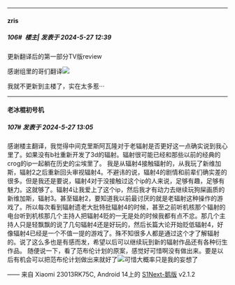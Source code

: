 ﻿
*****

####  zris  
##### 106#         楼主| 发表于 2024-5-27 12:39

更新翻译后的第一部分TV版review

感谢组里的哥们翻译<img src="https://static.saraba1st.com/image/smiley/face2017/056.gif" referrerpolicy="no-referrer">

我就不更新到主楼了，实在太多惹···


*****

####  老冰棍初号机  
##### 107#       发表于 2024-5-27 13:05

感谢楼主翻译，我觉得中间克里斯阿瓦隆对于老辐射是否更好这一点确实说到我心里了。如果没有b社重新开发了3d的辐射。辐射很可能已经和那些以前的经典的crog的ip一起躺在历史的尘埃里了。
我是从辐射4接触辐射的，从我玩了新维加斯，辐射2之后重新回头审视辐射4。不避讳的说，辐射4的剧情和前辈们确实差的很多。但是我还是要说，辐射4对于没接触过这个ip的人来说，足够有趣，足够有魅力。这就够了。辐射4让我爱上了这个ip，然后我才有动力去继续玩狗屎画质的新维加斯，辐射3。甚至辐射2，要知道我以前最讨厌的就是老辐射这种操作的游戏了。所以每次看到辐射遗老大批特批辐射4的时候，甚至之前听机核那个辐射的电台听到机核那几个主持人把辐射4贬的一无是处的时候我都有点不忿。那几个主持人只是轻飘飘的说了几句辐射4还是好玩的，然后长篇大论开始贬低辐射4，好像辐射4已经是一个不值一提的游戏了。殊不知很多人都是通过这个才了解辐射的。说了这么多也是有感而发，希望以后可以继续玩到新的辐射作品还有各种衍生作品。
随便说一下，看了范布伦计划的原案，感觉好可惜啊没有做出来。要是以后有机会可以把范布伦计划做出来就好了<img src="https://static.saraba1st.com/image/smiley/face2017/118.png" referrerpolicy="no-referrer">可惜大概率只是我的妄想了

—— 来自 Xiaomi 23013RK75C, Android 14上的 [S1Next-鹅版](https://github.com/ykrank/S1-Next/releases) v2.1.2


